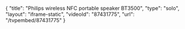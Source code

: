 {
    "title": "Philips wireless NFC portable speaker BT3500",
    "type": "solo",
    "layout": "iframe-static",
    "videoId": "87431775",
    "url": "\/tvpembed\/87431775"
}